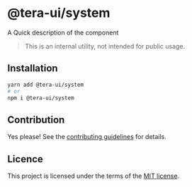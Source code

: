 # @tera-ui/system

A Quick description of the component

> This is an internal utility, not intended for public usage.

## Installation

```sh
yarn add @tera-ui/system
# or
npm i @tera-ui/system
```

## Contribution

Yes please! See the
[contributing guidelines](https://github.com/hieumau12/nextui-tera/blob/master/CONTRIBUTING.md)
for details.

## Licence

This project is licensed under the terms of the
[MIT license](https://github.com/hieumau12/nextui-tera/blob/master/LICENSE).
